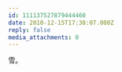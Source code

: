 ```yaml
---
id: 111137527879444460
date: 2010-12-15T17:38:07.000Z
reply: false
media_attachments: 0
---
```


雪。


